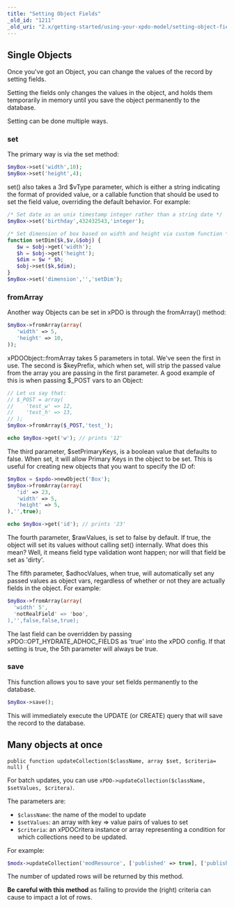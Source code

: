 ```yaml
---
title: "Setting Object Fields"
_old_id: "1211"
_old_uri: "2.x/getting-started/using-your-xpdo-model/setting-object-fields"
---
```


## Single Objects

Once you've got an Object, you can change the values of the record by setting fields.

Setting the fields only changes the values in the object, and holds them temporarily in memory until you save the object permanently to the database.

Setting can be done multiple ways.

### set

The primary way is via the set method:

``` php 
$myBox->set('width',10);
$myBox->set('height',4);
```

set() also takes a 3rd $vType parameter, which is either a string indicating the format of provided value, or a callable function that should be used to set the field value, overriding the default behavior. For example:

``` php 
/* Set date as an unix timestamp integer rather than a string date */
$myBox->set('birthday',432432543,'integer');

/* Set dimension of box based on width and height via custom function */
function setDim($k,$v,&$obj) {
   $w = $obj->get('width');
   $h = $obj->get('height');
   $dim = $w * $h;
   $obj->set($k,$dim);
}
$myBox->set('dimension','','setDim');
```

### fromArray

Another way Objects can be set in xPDO is through the fromArray() method:

``` php 
$myBox->fromArray(array(
   'width' => 5,
   'height' => 10,
));
```

xPDOObject::fromArray takes 5 parameters in total. We've seen the first in use. The second is $keyPrefix, which when set, will strip the passed value from the array you are passing in the first parameter. A good example of this is when passing $\_POST vars to an Object:

``` php 
// Let us say that:
// $_POST = array(
//    'test_w' => 12,
//    'test_h' => 13,
// );
$myBox->fromArray($_POST,'test_');

echo $myBox->get('w'); // prints '12'
```

The third parameter, $setPrimaryKeys, is a boolean value that defaults to false. When set, it will allow Primary Keys in the object to be set. This is useful for creating new objects that you want to specify the ID of:

``` php 
$myBox = $xpdo->newObject('Box');
$myBox->fromArray(array(
   'id' => 23,
   'width' => 5,
   'height' => 5,
),'',true);

echo $myBox->get('id'); // prints '23'
```

The fourth parameter, $rawValues, is set to false by default. If true, the object will set its values without calling set() internally. What does this mean? Well, it means field type validation wont happen; nor will that field be set as 'dirty'.

The fifth parameter, $adhocValues, when true, will automatically set any passed values as object vars, regardless of whether or not they are actually fields in the object. For example:

``` php 
$myBox->fromArray(array(
  'width' 5',
  'notRealField' => 'boo',
),'',false,false,true);
```

The last field can be overridden by passing xPDO::OPT\_HYDRATE\_ADHOC\_FIELDS as 'true' into the xPDO config. If that setting is true, the 5th parameter will always be true.

### save

This function allows you to save your set fields permanently to the database.

``` php 
$myBox->save();
```

This will immediately execute the UPDATE (or CREATE) query that will save the record to the database.

## Many objects at once
    public function updateCollection($className, array $set, $criteria= null) {

For batch updates, you can use `xPDO->updateCollection($className, $setValues, $critera)`. 

The parameters are:

- `$className`: the name of the model to update
- `$setValues`: an array with key => value pairs of values to set
- `$criteria`: an xPDOCritera instance or array representing a condition for which collections need to be updated.

For example:

````php
$modx->updateCollection('modResource', ['published' => true], ['published' => false]);
````

The number of updated rows will be returned by this method.

**Be careful with this method** as failing to provide the (right) criteria can cause to impact a lot of rows.
